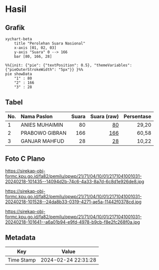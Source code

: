 # Hasil

## Grafik

```mermaid
xychart-beta
    title "Perolehan Suara Nasional"
    x-axis [01, 02, 03]
    y-axis "Suara" 0 --> 166
    bar [80, 166, 28]
```

```mermaid
%%{init: {"pie": {"textPosition": 0.5}, "themeVariables": {"pieOuterStrokeWidth": "5px"}} }%%
pie showData
    "1" : 80
    "2" : 166
    "3" : 28
```

## Tabel

| No. | Nama Paslon    | Suara | Suara (raw) | Persentase |
|:--- |:-------------- | -----:| -----------:| ----------:|
| 1   | ANIES MUHAIMIN | 80    | [80][p-1]   | 29,20      |
| 2   | PRABOWO GIBRAN | 166   | [166][p-2]  | 60,58      |
| 3   | GANJAR MAHFUD  | 28    | [28][p-3]   | 10,22      |


[p-1]: https://github.com/gigit-pemilu/pemilu-2024/blob/main/pilpres/hitung-suara/sub/21-kepulauan-riau/sub/71-kota-batam/sub/04-nongsa/sub/1001-sambau/sub/031-tps/sub/paslon-1.txt
[p-2]: https://github.com/gigit-pemilu/pemilu-2024/blob/main/pilpres/hitung-suara/sub/21-kepulauan-riau/sub/71-kota-batam/sub/04-nongsa/sub/1001-sambau/sub/031-tps/sub/paslon-2.txt
[p-3]: https://github.com/gigit-pemilu/pemilu-2024/blob/main/pilpres/hitung-suara/sub/21-kepulauan-riau/sub/71-kota-batam/sub/04-nongsa/sub/1001-sambau/sub/031-tps/sub/paslon-3.txt

## Foto C Plano

https://sirekap-obj-formc.kpu.go.id/fa82/pemilu/ppwp/21/71/04/10/01/2171041001031-20240218-101435--14094d2b-74c6-4a33-8a7d-6c8d1e926de8.jpg

https://sirekap-obj-formc.kpu.go.id/fa82/pemilu/ppwp/21/71/04/10/01/2171041001031-20240218-101528--24da8b33-0319-4271-ae5a-11442f0378cd.jpg

https://sirekap-obj-formc.kpu.go.id/fa82/pemilu/ppwp/21/71/04/10/01/2171041001031-20240218-101641--a6a01b94-e9fd-4978-b9cb-f8e2fc268f0a.jpg


## Metadata

| Key        | Value               |
| ---------- | ------------------- |
| Time Stamp | 2024-02-24 22:31:28 |



